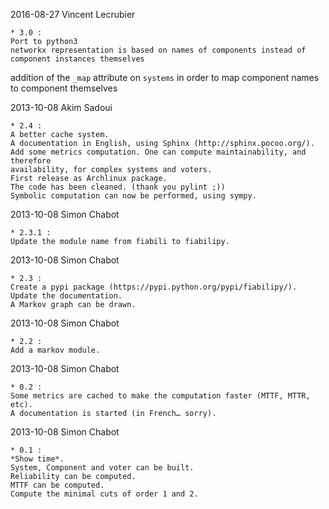 2016-08-27 Vincent Lecrubier <vincent dot lecrubier at gmail dot com>

	* 3.0 :
	Port to python3
	networkx representation is based on names of components instead of component instances themselves
  addition of the `_map` attribute on `systems` in order to map component names to component themselves


2013-10-08 Akim Sadoui <akim dot sadoui at etu dot utc dot fr>

	* 2.4 :
	A better cache system.
	A documentation in English, using Sphinx (http://sphinx.pocoo.org/).
	Add some metrics computation. One can compute maintainability, and therefore
	availability, for complex systems and voters.
	First release as Archlinux package.
	The code has been cleaned. (thank you pylint ;))
	Symbolic computation can now be performed, using sympy.

2013-10-08 Simon Chabot <simon dot chabot at chabotsi dot fr>

	* 2.3.1 :
	Update the module name from fiabili to fiabilipy.

2013-10-08 Simon Chabot <simon dot chabot at chabotsi dot fr>

	* 2.3 :
	Create a pypi package (https://pypi.python.org/pypi/fiabilipy/).
	Update the documentation.
	A Markov graph can be drawn.

2013-10-08 Simon Chabot <simon dot chabot at chabotsi dot fr>

	* 2.2 :
	Add a markov module.

2013-10-08 Simon Chabot <simon dot chabot at chabotsi dot fr>

	* 0.2 :
	Some metrics are cached to make the computation faster (MTTF, MTTR, etc).
	A documentation is started (in French… sorry).

2013-10-08 Simon Chabot <simon dot chabot at chabotsi dot fr>

	* 0.1 :
	*Show time*.
	System, Component and voter can be built.
	Reliability can be computed.
	MTTF can be computed.
	Compute the minimal cuts of order 1 and 2.
